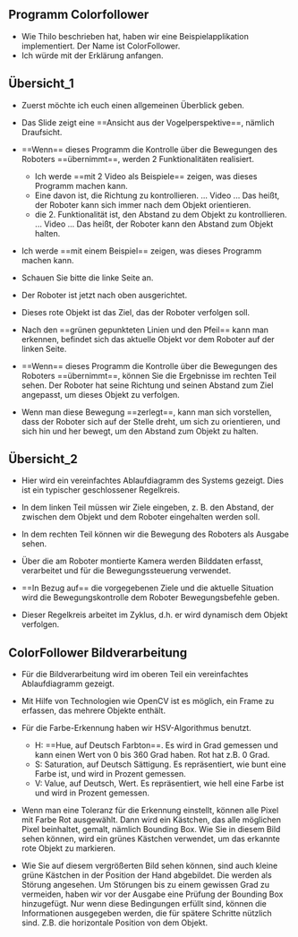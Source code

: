 ## Programm Colorfollower 
- Wie Thilo beschrieben hat, haben wir eine Beispielapplikation implementiert. Der Name ist ColorFollower. 
- Ich würde mit der Erklärung anfangen. 

## Übersicht_1 
- Zuerst möchte ich euch einen allgemeinen Überblick geben. 

- Das Slide zeigt eine ==Ansicht aus der Vogelperspektive==, nämlich Draufsicht. 
- ==Wenn== dieses Programm die Kontrolle über die Bewegungen des Roboters ==übernimmt==, werden 2 Funktionalitäten realisiert. 
	- Ich werde ==mit 2 Video als Beispiele== zeigen, was dieses Programm machen kann. 
	- Eine davon ist, die Richtung zu kontrollieren. ... Video ... Das heißt, der Roboter kann sich immer nach dem Objekt orientieren. 
	- die 2. Funktionalität ist, den Abstand zu dem Objekt zu kontrollieren. ... Video ... Das heißt, der Roboter kann den Abstand zum Objekt halten. 




- Ich werde ==mit einem Beispiel== zeigen, was dieses Programm machen kann. 
- Schauen Sie bitte die linke Seite an. 

- Der Roboter ist jetzt nach oben ausgerichtet.
- Dieses rote Objekt ist das Ziel, das der Roboter verfolgen soll. 
- Nach den ==grünen gepunkteten Linien und den Pfeil== kann man erkennen, befindet sich das aktuelle Objekt vor dem Roboter auf der linken Seite. 

- ==Wenn== dieses Programm die Kontrolle über die Bewegungen des Roboters ==übernimmt==, können Sie die Ergebnisse im rechten Teil sehen. Der Roboter hat seine Richtung und seinen Abstand zum Ziel angepasst, um dieses Objekt zu verfolgen. 
- Wenn man diese Bewegung ==zerlegt==, kann man sich vorstellen, dass der Roboter sich auf der Stelle dreht, um sich zu orientieren, und sich hin und her bewegt, um den Abstand zum Objekt zu halten. 

## Übersicht_2 
- Hier wird ein vereinfachtes Ablaufdiagramm des Systems gezeigt. Dies ist ein typischer geschlossener Regelkreis. 

- In dem linken Teil müssen wir Ziele eingeben, z. B. den Abstand, der zwischen dem Objekt und dem Roboter eingehalten werden soll. 
- In dem rechten Teil können wir die Bewegung des Roboters als Ausgabe sehen. 
- Über die am Roboter montierte Kamera werden Bilddaten erfasst, verarbeitet und für die Bewegungssteuerung verwendet. 
- ==In Bezug auf== die vorgegebenen Ziele und die aktuelle Situation wird die Bewegungskontrolle dem Roboter Bewegungsbefehle geben. 
- Dieser Regelkreis arbeitet im Zyklus, d.h. er wird dynamisch dem Objekt verfolgen. 

## ColorFollower Bildverarbeitung 
- Für die Bildverarbeitung wird im oberen Teil ein vereinfachtes Ablaufdiagramm gezeigt. 

- Mit Hilfe von Technologien wie OpenCV ist es möglich, ein Frame zu erfassen, das mehrere Objekte enthält. 

- Für die Farbe-Erkennung haben wir HSV-Algorithmus benutzt. 
	- H: ==Hue, auf Deutsch Farbton==. Es wird in Grad gemessen und kann einen Wert von 0 bis 360 Grad haben. Rot hat z.B. 0 Grad. 
	- S: Saturation, auf Deutsch Sättigung. Es repräsentiert, wie bunt eine Farbe ist, und wird in Prozent gemessen. 
	- V: Value, auf Deutsch, Wert. Es repräsentiert, wie hell eine Farbe ist und wird in Prozent gemessen. 
- Wenn man eine Toleranz für die Erkennung einstellt, können alle Pixel mit Farbe Rot ausgewählt. Dann wird ein Kästchen, das alle möglichen Pixel beinhaltet, gemalt, nämlich Bounding Box. Wie Sie in diesem Bild sehen können, wird ein grünes Kästchen verwendet, um das erkannte rote Objekt zu markieren. 

- Wie Sie auf diesem vergrößerten Bild sehen können, sind auch kleine grüne Kästchen in der Position der Hand abgebildet. Die werden als Störung angesehen. Um Störungen bis zu einem gewissen Grad zu vermeiden, haben wir vor der Ausgabe eine Prüfung der Bounding Box hinzugefügt. Nur wenn diese Bedingungen erfüllt sind, können die Informationen ausgegeben werden, die für spätere Schritte nützlich sind. Z.B. die horizontale Position von dem Objekt. 